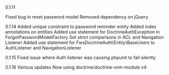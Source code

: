 0.1.11

Fixed bug in reset password model
Removed dependency on jQuery

0.1.14
Added unique constraint to password reminder entity
Added index annotations on entities
Added use statement for DoctrineAuthException in ForgotPasswordModelFactory
Set strict comparisons in ACL and Navigation Listener
Added use statement for FwsDoctrineAuth\Entity\BaseUsers to AuthListener and NavigationListener

0.1.15
Fixed issue where Auth listener was causing phpunit to fail silently

0.1.16
Various updates
Now using doctrine/doctrine-orm-module v4

